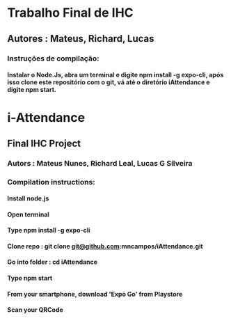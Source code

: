 # Trabalho Final de IHC
## Autores : Mateus, Richard, Lucas
### Instruções de compilação:
#### Instalar o Node.Js, abra um terminal e digite npm install -g expo-cli, após isso clone este repositório com o git, vá até o diretório iAttendance e digite npm start.

# i-Attendance 
## Final IHC Project
### Autors : Mateus Nunes, Richard Leal, Lucas G Silveira
### Compilation instructions:
#### Install node.js
#### Open terminal
#### Type npm install -g expo-cli 
#### Clone repo : git clone git@github.com:mncampos/iAttendance.git 
#### Go into folder : cd iAttendance
#### Type npm start 
#### From your smartphone, download 'Expo Go' from Playstore
#### Scan your QRCode

 
